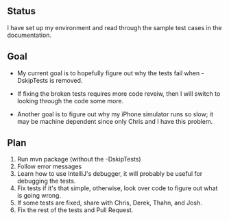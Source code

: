 ## Status

I have set up my environment and read through the sample test cases in the documentation.

## Goal

* My current goal is to hopefully figure out why the tests fail when -DskipTests is removed.

* If fixing the broken tests requires more code reveiw, then I will switch to looking through the code some more.

* Another goal is to figure out why my iPhone simulator runs so slow; it may be machine dependent since only Chris and I have this problem.

## Plan

1. Run mvn package (without the -DskipTests)
1. Follow error messages
1. Learn how to use IntelliJ's debugger, it will probably be useful for debugging the tests.
1. Fix tests if it's that simple, otherwise, look over code to figure out what is going wrong.
1. If some tests are fixed, share with Chris, Derek, Thahn, and Josh.
1. Fix the rest of the tests and Pull Request.
